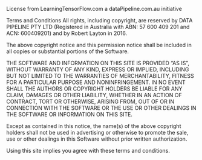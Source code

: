 License from LearningTensorFlow.com a dataPipeline.com.au initiative

Terms and Conditions
All rights, including copyright, are reserved by DATA PIPELINE PTY LTD (Registered in Australia with ABN: 57 600 409 201 and ACN: 600409201) and by Robert Layton in 2016.

The above copyright notice and this permission notice shall be included in all copies or substantial portions of the Software.

THE SOFTWARE AND INFORMATION ON THIS SITE IS PROVIDED “AS IS”, WITHOUT WARRANTY OF ANY KIND, EXPRESS OR IMPLIED, INCLUDING BUT NOT LIMITED TO THE WARRANTIES OF MERCHANTABILITY, FITNESS FOR A PARTICULAR PURPOSE AND NONINFRINGEMENT. IN NO EVENT SHALL THE AUTHORS OR COPYRIGHT HOLDERS BE LIABLE FOR ANY CLAIM, DAMAGES OR OTHER LIABILITY, WHETHER IN AN ACTION OF CONTRACT, TORT OR OTHERWISE, ARISING FROM, OUT OF OR IN CONNECTION WITH THE SOFTWARE OR THE USE OR OTHER DEALINGS IN THE SOFTWARE OR INFORMATION ON THIS SITE.

Except as contained in this notice, the name(s) of the above copyright holders shall not be used in advertising or otherwise to promote the sale, use or other dealings in this Software without prior written authorization.

Using this site implies you agree with these terms and conditions.
